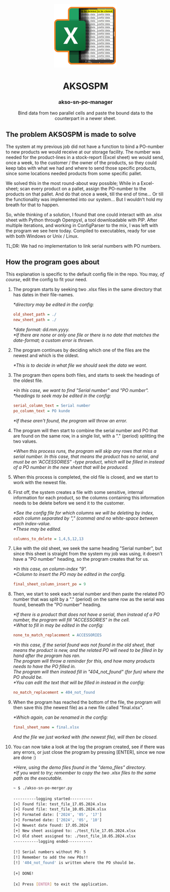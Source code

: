 <div align="center">
    <img src="img/AKSOSPM.png" height="200px" alt="Logo" />
    <h1>AKSOSPM</h1>
    <h3>akso-sn-po-manager</h3>
    Bind data from two parallel cells and paste the bound data to the counterpart in a newer sheet.
</div>


## The problem AKSOSPM is made to solve

The system at my previous job did not have a function to bind a PO-number to new products we would receive at our storage facility.
The number was needed for the product-lines in a stock-report (Excel sheet) we would send, once a week, to the customer / the owner of the products, so they could keep tabs with what we had and where to send those specific products, since some locations needed products from some specific pallet.

We solved this in the most round-about way possible;
While in a Excel-sheet; scan every product on a pallet, assign the PO-number to the products on that pallet. And do that once a week, till the end of time... Or till the functionality was implemented into our system... But I wouldn't hold my breath for that to happen.

So, while thinking of a solution, I found that one could interact with an .xlsx sheet with Python through Openpyxl, a tool downloadable with PIP.
After multiple iterations, and working in ConfigParser to the mix, I was left with the program we see here today. Compiled to executables, ready for use with both Windows or Unix / Linux.

TL;DR: We had no implementation to link serial numbers with PO numbers.

## How the program goes about

This explanation is specific to the default config file in the repo. You may, <em>of course</em>, edit the config to fit your need.

1. The program starts by seeking two .xlsx files in the same directory that has dates in their file-names.

    <em>*directory may be edited in the config:<br></em>
    ```ini
    old_sheet_path = ./
    new_sheet_path = ./
    ```
    <em>*date format: dd.mm.yyyy.<br>
    *If there are none or only one file or there is no date that matches the date-format; a custom error is thrown.</em>

2. The program continues by deciding which one of the files are the newest and which is the oldest.

    <em>*This is to decide in what file we should seek the data we want.</em>

3. The program then opens both files, and starts to seek the headings of the oldest file.

    <em>*In this case, we want to find "Serial number" and "PO number".<br>
    *headings to seek may be edited in the config:<br></em>
    ```ini
    serial_column_text = Serial number
    po_column_text = PO kunde
    ```
    <em>*If these aren't found, the program will throw an error.</em>

4. The program will then start to combine the serial number and PO that are found on the same row, in a single list, with a "." (period) splitting the two values.<br>

    <em>*When this process runs, the program will skip any rows that miss a serial number. In this case, that means the product has no serial, and must be an 'ACCESSORIES" -type product, which will be filled in instead of a PO number in the new sheet that will be produced.</em>

5.  When this process is completed, the old file is closed, and we start to work with the newest file.

6.  First off, the system creates a file with some sensitive, internal information for each product, so the columns containing this information needs to be delete before we send it to the customer.

    <em>*See the config file for which columns we will be deleting by index, each column separated by "," (comma) and no white-space between each index-value.<br>
    *These may be edited.</em>
    ```ini
    columns_to_delete = 1,4,5,12,13
    ```

7.  Like with the old sheet, we seek the same heading "Serial number", but since this sheet is straight from the system my job was using, it doesn't have a "PO number" heading, so the program creates that for us.

    <em>*In this case, on column-index "9".<br>
    *Column to insert the PO may be edited in the config.</em>
    ```ini
    final_sheet_column_insert_po = 9
    ```

8.  Then, we start to seek each serial number and then paste the related PO number that was split by a "." (period) on the same row as the serial was found, beneath the "PO number" heading.

    <em>*If there is a product that does not have a serial, then instead of a PO number, the program will fill "ACCESSORIES" in the cell.<br>
    *What to fill in may be edited in the config:</em>
    ```ini
    none_to_match_replacement = ACCESSORIES
    ```
    <em>*In this case, if the serial found was not found in the old sheet, that means the product is new, and the related PO will need to be filled in by hand after the program has ran.<br>
    The program will throw a reminder for this, and how many products needs to have the PO filled in.<br>
    The program will then instead fill in "404_not_found" (for fun) where the PO should be.<br>
    *You can edit the text that will be filled in instead in the config:</em>
    ```ini
    no_match_replacement = 404_not_found
    ```

9.  When the program has reached the bottom of the file, the program will then save this (the newest file) as a new file called "final.xlsx".

    <em>*Which again, can be renamed in the config:</em>
    ```ini
    final_sheet_name = final.xlsx
    ```
    <em>And the file we just worked with (the newest file), will then be closed.</em>

10. You can now take a look at the log the program created, see if there was any errors, or just close the program by pressing [ENTER], since we now are done :)

    <em>*Here, using the demo files found in the "demo_files" directory.<br>
    *If you want to try; remember to copy the two .xlsx files to the same path as the executable.</em>

    ```bash
    ~ $ ./akso-sn-po-merger.py 

    ----------logging started----------
    [+] Found file: test_file_17.05.2024.xlsx
    [+] Found file: test_file_10.05.2024.xlsx
    [+] Formated date: ['2024', '05', '17']
    [+] Formated date: ['2024', '05', '10']
    [+] Newest date found: 17.05.2024
    [+] New sheet assigned to: ./test_file_17.05.2024.xlsx
    [+] Old sheet assigned to: ./test_file_10.05.2024.xlsx
    -----------logging ended-----------

    [!] Serial numbers without PO: 5
    [!] Remember to add the new POs!!
    [!] '404_not_found' is written where the PO should be.

    [+] DONE!

    [x] Press [ENTER] to exit the application.
    ```

